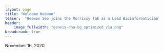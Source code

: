 ```yaml
---
layout: page
title: "Welcome Heewon"
teaser:  "Heewon Seo joins the Morrissy lab as a Lead Bioinformatician"
header:
    image_fullwidth: "genvis-dna-bg_optimized_v1a.png"
breadcrumb: true
---
```

November 16, 2020
